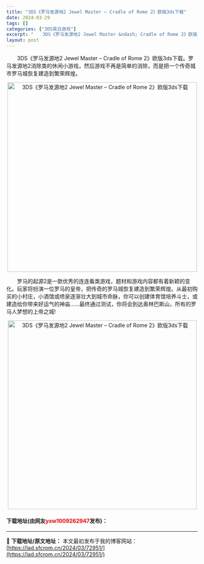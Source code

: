 ```yaml
---
title: "3DS《罗马发源地2 Jewel Master – Cradle of Rome 2》欧版3ds下载"
date: 2024-03-29
tags: []
categories: ["3DS英日游戏"]
excerpt: "　　3DS《罗马发源地2 Jewel Master &ndash; Cradle of Rome 2》欧版3ds下载。罗马发源地2消除类的休闲小游戏，然后游戏不再是简单的消除，而是把一个传奇城市罗马城恢复建造到繁荣辉煌。 　　罗马的起源2是一款优秀的连连看类游戏，题材和游戏内容都有着新颖的变化。玩家&hellip;"
layout: post
---
```


 <p>　　3DS《罗马发源地2 Jewel Master &ndash; Cradle of Rome 2》欧版3ds下载。罗马发源地2消除类的休闲小游戏，然后游戏不再是简单的消除，而是把一个传奇城市罗马城恢复建造到繁荣辉煌。</p> <p align="center"><img align="" border="0" src="https://lad.sfcrom.cn/wp-content/uploads/2024/03/20240329_6606267a472c2.png" width="499" alt="3DS《罗马发源地2 Jewel Master – Cradle of Rome 2》欧版3ds下载" /></p> <p>　　罗马的起源2是一款优秀的连连看类游戏，题材和游戏内容都有着新颖的变化。玩家将扮演一位罗马的皇帝，把传奇的罗马城恢复建造到繁荣辉煌。从最初购买的小村庄，小酒馆或喷泉逐渐壮大到城市命脉，你可以创建体育馆培养斗士，或建造给你带来好运气的神庙&hellip;&hellip;最终通过测试，你将会到达奥林巴斯山，所有的罗马人梦想的上帝之城!</p> <p align="center"><img align="" border="0" src="https://lad.sfcrom.cn/wp-content/uploads/2024/03/20240329_6606267b8125e.png" width="497" alt="3DS《罗马发源地2 Jewel Master – Cradle of Rome 2》欧版3ds下载" /></p> <p><h4>下载地址(由网友<font color="red">yxw1009262947</font>发布)：</h4></p> 

---
📖 **下载地址/原文地址：** 本文最初发布于我的博客网站：[https://lad.sfcrom.cn/2024/03/72951/](https://lad.sfcrom.cn/2024/03/72951/)
